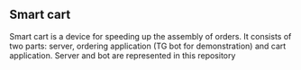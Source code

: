 ## Smart cart
Smart cart is a device for speeding up the assembly of orders. It consists of two parts: server, ordering application (TG bot for demonstration) and cart application. 
Server and bot are represented in this repository
